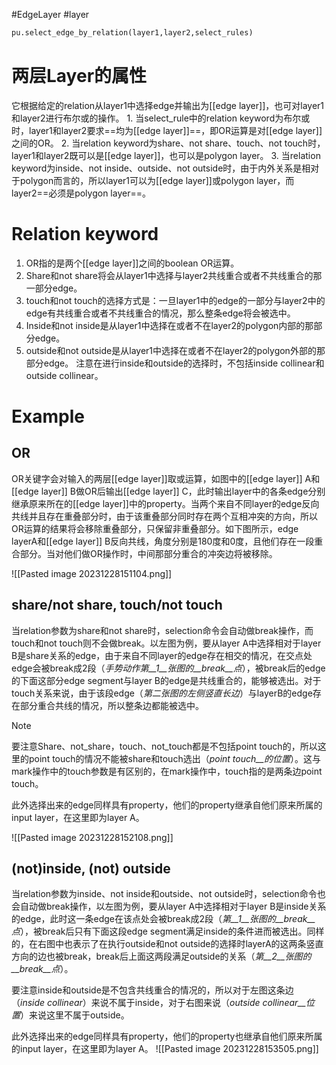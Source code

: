 #EdgeLayer #layer 
```python
pu.select_edge_by_relation(layer1,layer2,select_rules)
```
# 两层Layer的属性
它根据给定的relation从layer1中选择edge并输出为[[edge layer]]，也可对layer1和layer2进行布尔或的操作。
	1. 当select_rule中的relation keyword为布尔或时，layer1和layer2要求==均为[[edge layer]]==，即OR运算是对[[edge layer]]之间的OR。
	2. 当relation keyword为share、not share、touch、not touch时，layer1和layer2既可以是[[edge layer]]，也可以是polygon layer。
	3. 当relation keyword为inside、not inside、outside、not outside时，由于内外关系是相对于polygon而言的，所以layer1可以为[[edge layer]]或polygon layer，而layer2==必须是polygon layer==。
# Relation keyword

1. OR指的是两个[[edge layer]]之间的boolean OR运算。
2. Share和not share将会从layer1中选择与layer2共线重合或者不共线重合的那一部分edge。
3. touch和not touch的选择方式是：一旦layer1中的edge的一部分与layer2中的edge有共线重合或者不共线重合的情况，那么整条edge将会被选中。
4. Inside和not inside是从layer1中选择在或者不在layer2的polygon内部的那部分edge。
5. outside和not outside是从layer1中选择在或者不在layer2的polygon外部的那部分edge。
注意在进行inside和outside的选择时，不包括inside collinear和outside collinear。

# Example
## OR 
OR关键字会对输入的两层[[edge layer]]取或运算，如图中的[[edge layer]] A和[[edge layer]] B做OR后输出[[edge layer]] C，此时输出layer中的各条edge分别继承原来所在的[[edge layer]]中的property。当两个来自不同layer的edge反向共线并且存在重叠部分时，由于该重叠部分同时存在两个互相冲突的方向，所以OR运算的结果将会移除重叠部分，只保留非重叠部分。如下图所示，edge layerA和[[edge layer]] B反向共线，角度分别是180度和0度，且他们存在一段重合部分。当对他们做OR操作时，中间那部分重合的冲突边将被移除。

![[Pasted image 20231228151104.png]]
## share/not share, touch/not touch
当relation参数为share和not share时，selection命令会自动做break操作，而touch和not touch则不会做break。以左图为例，要从layer A中选择相对于layer B是share关系的edge，由于来自不同layer的edge存在相交的情况，在交点处edge会被break成2段（_手势动作第__1__张图的__break__点_），被break后的edge的下面这部分edge segment与layer B的edge是共线重合的，能够被选出。对于touch关系来说，由于该段edge（_第二张图的左侧竖直长边_）与layerB的edge存在部分重合共线的情况，所以整条边都能被选中。
>[!note]
>要注意Share、not_share，touch、not_touch都是不包括point touch的，所以这里的point touch的情况不能被share和touch选出（_point touch__的位置_）。这与mark操作中的touch参数是有区别的，在mark操作中，touch指的是两条边point touch。
>
>此外选择出来的edge同样具有property，他们的property继承自他们原来所属的input layer，在这里即为layer A。

![[Pasted image 20231228152108.png]]

## (not)inside, (not) outside
当relation参数为inside、not inside和outside、not outside时，selection命令也会自动做break操作，以左图为例，要从layer A中选择相对于layer B是inside关系的edge，此时这一条edge在该点处会被break成2段（_第__1__张图的__break__点_），被break后只有下面这段edge segment满足inside的条件进而被选出。同样的，在右图中也表示了在执行outside和not outside的选择时layerA的这两条竖直方向的边也被break，break后上面这两段满足outside的关系（_第__2__张图的__break__点_）。

要注意inside和outside是不包含共线重合的情况的，所以对于左图这条边（_inside collinear_）来说不属于inside，对于右图来说（_outside collinear__位置_）来说这里不属于outside。

此外选择出来的edge同样具有property，他们的property也继承自他们原来所属的input layer，在这里即为layer A。
![[Pasted image 20231228153505.png]]

